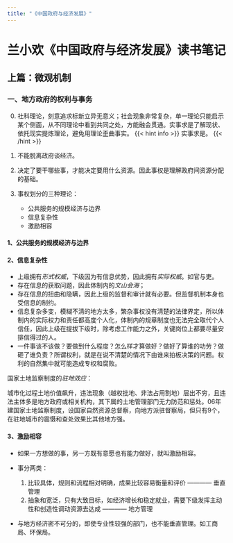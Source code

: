 ```yaml
---
title: "《中国政府与经济发展》"
---
```

# 兰小欢《中国政府与经济发展》读书笔记
## 上篇：微观机制
### 一、地方政府的权利与事务
0. 社科理论，刻意追求标新立异无意义；社会现象非常复杂，单一理论只能启示某个侧面，从不同理论中看到共同之处，方能融会贯通。实事求是了解现状、依托现实提炼理论，避免用理论歪曲事实。
{{< hint info >}}
实事求是。
{{< /hint >}}

1. 不能脱离政府谈经济。

2. 决定了要干哪些事，才能决定要用什么资源。因此事权是理解政府间资源分配的基础。

3. 事权划分的三种理论：
    - 公共服务的规模经济与边界
    - 信息复杂性
    - 激励相容

#### 1、公共服务的规模经济与边界
#### 2、信息复杂性
- 上级拥有*形式权威*，下级因为有信息优势，因此拥有*实际权威*。如官与吏。
- 存在信息的获取问题，因此体制内的*文山会海*；
- 存在信息的扭曲和隐瞒，因此上级的监督和审计就有必要。但监督机制本身也受信息的制约。
- 信息复杂多变，模糊不清的地方太多，繁杂事权没有清楚的法律界定，所以体制内的实际权力和责任都高度个人化，体制内的规章制度也无法完全取代个人信任，因此上级在提拔下级时，除考虑工作能力之外，关键岗位上都要尽量安排信得过的人。
- 一件事该不该做？要做到什么程度？怎么样才算做好？做好了算谁的功劳？做砸了谁负责？所谓权利，就是在说不清楚的情况下由谁来拍板决策的问题。权利的自然集中就可能造成专权和腐败。

国家土地监察制度的*驻地效应*：

城市化过程土地价值飙升，违法现象（越权批地、非法占用割地）层出不穷，且违法主体多是地方政府或相关机构，其下属的土地管理部门无力防范和惩处。06年建国家土地监察制度，设国家自然资源总督察，向地方派驻督察局，但只有9个，在驻地城市的震慑和查处效果比其他地方强。

#### 3、激励相容
- 如果一方想做的事，另一方既有意愿也有能力做好，就叫激励相容。
- 事分两类：
    1. 比较具体，规则和流程相对明确，成果比较容易衡量和评价 ———— 垂直管理
    2. 抽象和宽泛，只有大致目标，如经济增长和稳定就业，需要下级发挥主动性和创造性调动资源去达成 ———— 地方管理

- 与地方经济密不可分的，即使专业性较强的部门，也不能垂直管理。如工商局、环保局。


